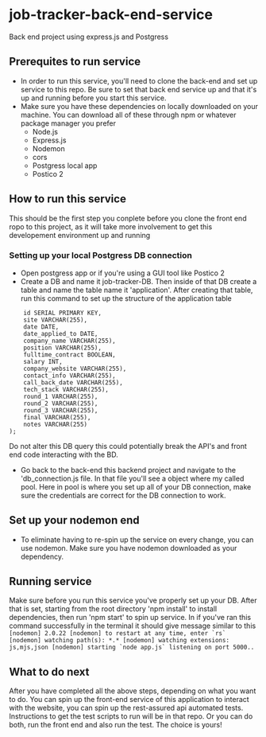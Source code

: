 # job-tracker-back-end-service
Back end project using express.js and Postgress

## Prerequites to run service
- In order to run this service, you'll need to clone the back-end and set up service to this repo. Be sure to                  set that back end service up and that it's up and running before you start this service. 
- Make sure you have these dependencies on locally downloaded on your machine. You can download all of these through npm or whatever package manager you prefer
    - Node.js
    - Express.js
    - Nodemon
    - cors
    - Postgress local app
    - Postico 2

## How to run this service
This should be the first step you conplete before you clone the front end ropo to this project, as it will take more involvement to get this developement environment up and running

### Setting up your local Postgress DB connection
- Open postgress app or if you're using a GUI tool like Postico 2
- Create a DB and name it job-tracker-DB. Then inside of that DB create a table and name the table name it 'application'. After creating that table, run this command to set up the structure of the application table
```CREATE TABLE application (
    id SERIAL PRIMARY KEY,
    site VARCHAR(255),
    date DATE,
    date_applied_to DATE,
    company_name VARCHAR(255),
    position VARCHAR(255),
    fulltime_contract BOOLEAN,
    salary INT,
    company_website VARCHAR(255),
    contact_info VARCHAR(255),
    call_back_date VARCHAR(255),
    tech_stack VARCHAR(255),
    round_1 VARCHAR(255),
    round_2 VARCHAR(255),
    round_3 VARCHAR(255),
    final VARCHAR(255),
    notes VARCHAR(255)
);
```

Do not alter this DB query this could potentially break the API's and front end code interacting with the BD. 
- Go back to the back-end this backend project and navigate to the 'db_connection.js file. In that file you'll see a object  where my called pool. Here in pool is where you set up all of your DB connection, make sure the credentials are correct for the DB connection to work. 

## Set up your nodemon end
- To eliminate having to re-spin up the service on every change, you can use nodemon. Make sure you have nodemon downloaded as your dependency. 


## Running service
Make sure before you run this service you've properly set up your DB. After that is set, starting from the root directory 'npm install' to install dependencies, then run 'npm start' to spin up service. In if you've ran this command successfully in the terminal it should give message similar to this 
``[nodemon] 2.0.22
[nodemon] to restart at any time, enter `rs`
[nodemon] watching path(s): *.*
[nodemon] watching extensions: js,mjs,json
[nodemon] starting `node app.js`
listening on port 5000..
``

## What to do next
After you have completed all the above steps, depending on what you want to do. You can spin up the front-end service of this application to interact with the website, you can spin up the rest-assured api automated tests. Instructions to get the test scripts to run will be in that repo. Or you can do both, run the front end and also run the test. The choice is yours!
